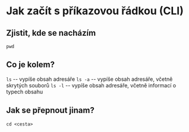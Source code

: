 # Jak začít s příkazovou řádkou (CLI)

## Zjistit, kde se nacházím

`pwd`

## Co je kolem?

`ls` -- vypíše obsah adresáře
`ls -a` -- vypíše obsah adresáře, včetně skrytých souborů
`ls -l` -- vypíše obsah adresáře, včetně informací o typech obsahu

## Jak se přepnout jinam?

`cd <cesta>`


